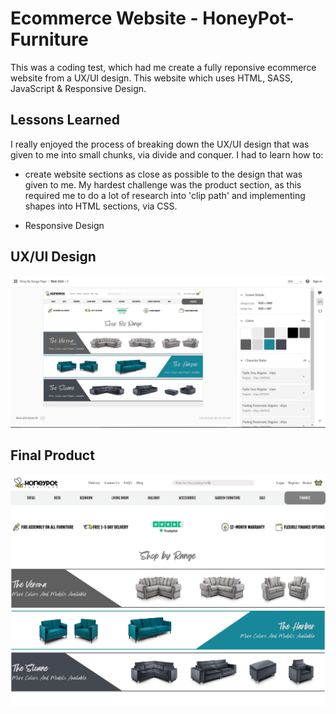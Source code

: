 # Ecommerce Website - HoneyPot-Furniture

This was a coding test, which had me create a fully reponsive ecommerce website from a UX/UI design. This website which uses HTML, SASS, JavaScript & Responsive Design.

## Lessons Learned

I really enjoyed the process of breaking down the UX/UI design that was given to me into small chunks, via divide and conquer.
I had to learn how to:
* create website sections as close as possible to the design that was given to me. My hardest challenge was the product section, as this required me to do a lot of 
research into 'clip path' and implementing shapes into HTML sections, via CSS.

* Responsive Design

## UX/UI Design
![Final Product](https://github.com/JoshuasProgramming/HoneyPot-Furniture/blob/main/HoneyPot%20Furniture%20UXUI%20Design.JPG)

## Final Product
![Final Product](https://github.com/JoshuasProgramming/HoneyPot-Furniture/blob/main/HoneyPot%20Furniture.png)

